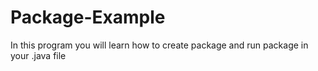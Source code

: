 # Package-Example
In this program you will learn how to create package and run package in your .java file
